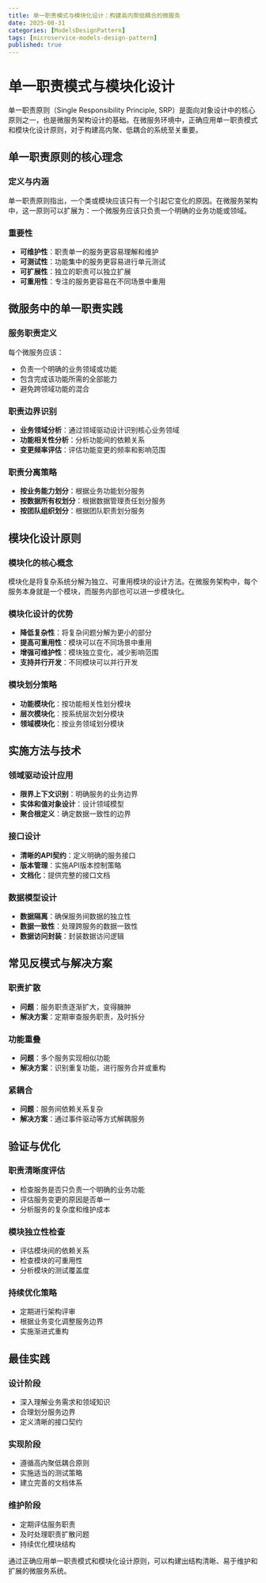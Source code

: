 ```yaml
---
title: 单一职责模式与模块化设计：构建高内聚低耦合的微服务
date: 2025-08-31
categories: [ModelsDesignPattern]
tags: [microservice-models-design-pattern]
published: true
---
```


# 单一职责模式与模块化设计

单一职责原则（Single Responsibility Principle, SRP）是面向对象设计中的核心原则之一，也是微服务架构设计的基础。在微服务环境中，正确应用单一职责模式和模块化设计原则，对于构建高内聚、低耦合的系统至关重要。

## 单一职责原则的核心理念

### 定义与内涵
单一职责原则指出，一个类或模块应该只有一个引起它变化的原因。在微服务架构中，这一原则可以扩展为：一个微服务应该只负责一个明确的业务功能或领域。

### 重要性
- **可维护性**：职责单一的服务更容易理解和维护
- **可测试性**：功能集中的服务更容易进行单元测试
- **可扩展性**：独立的职责可以独立扩展
- **可重用性**：专注的服务更容易在不同场景中重用

## 微服务中的单一职责实践

### 服务职责定义
每个微服务应该：
- 负责一个明确的业务领域或功能
- 包含完成该功能所需的全部能力
- 避免跨领域功能的混合

### 职责边界识别
- **业务领域分析**：通过领域驱动设计识别核心业务领域
- **功能相关性分析**：分析功能间的依赖关系
- **变更频率评估**：评估功能变更的频率和影响范围

### 职责分离策略
- **按业务能力划分**：根据业务功能划分服务
- **按数据所有权划分**：根据数据管理责任划分服务
- **按团队组织划分**：根据团队职责划分服务

## 模块化设计原则

### 模块化的核心概念
模块化是将复杂系统分解为独立、可重用模块的设计方法。在微服务架构中，每个服务本身就是一个模块，而服务内部也可以进一步模块化。

### 模块化设计的优势
- **降低复杂性**：将复杂问题分解为更小的部分
- **提高可重用性**：模块可以在不同场景中重用
- **增强可维护性**：模块独立变化，减少影响范围
- **支持并行开发**：不同模块可以并行开发

### 模块划分策略
- **功能模块化**：按功能相关性划分模块
- **层次模块化**：按系统层次划分模块
- **领域模块化**：按业务领域划分模块

## 实施方法与技术

### 领域驱动设计应用
- **限界上下文识别**：明确服务的业务边界
- **实体和值对象设计**：设计领域模型
- **聚合根定义**：确定数据一致性的边界

### 接口设计
- **清晰的API契约**：定义明确的服务接口
- **版本管理**：实施API版本控制策略
- **文档化**：提供完整的接口文档

### 数据模型设计
- **数据隔离**：确保服务间数据的独立性
- **数据一致性**：处理跨服务的数据一致性
- **数据访问封装**：封装数据访问逻辑

## 常见反模式与解决方案

### 职责扩散
- **问题**：服务职责逐渐扩大，变得臃肿
- **解决方案**：定期审查服务职责，及时拆分

### 功能重叠
- **问题**：多个服务实现相似功能
- **解决方案**：识别重复功能，进行服务合并或重构

### 紧耦合
- **问题**：服务间依赖关系复杂
- **解决方案**：通过事件驱动等方式解耦服务

## 验证与优化

### 职责清晰度评估
- 检查服务是否只负责一个明确的业务功能
- 评估服务变更的原因是否单一
- 分析服务的复杂度和维护成本

### 模块独立性检查
- 评估模块间的依赖关系
- 检查模块的可重用性
- 分析模块的测试覆盖度

### 持续优化策略
- 定期进行架构评审
- 根据业务变化调整服务边界
- 实施渐进式重构

## 最佳实践

### 设计阶段
- 深入理解业务需求和领域知识
- 合理划分服务边界
- 定义清晰的接口契约

### 实现阶段
- 遵循高内聚低耦合原则
- 实施适当的测试策略
- 建立完善的文档体系

### 维护阶段
- 定期评估服务职责
- 及时处理职责扩散问题
- 持续优化模块结构

通过正确应用单一职责模式和模块化设计原则，可以构建出结构清晰、易于维护和扩展的微服务系统。